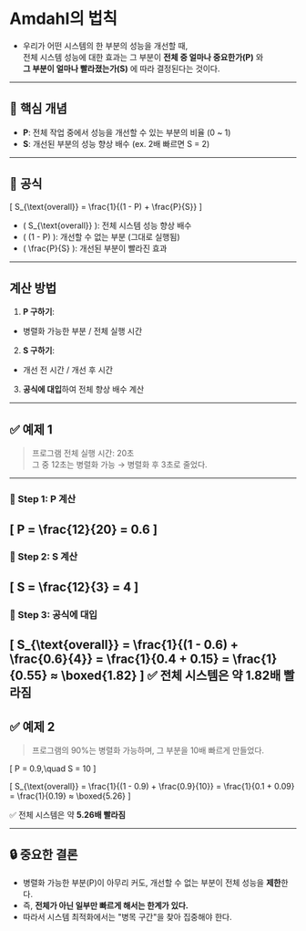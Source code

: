 # Amdahl의 법칙

- 우리가 어떤 시스템의 한 부분의 성능을 개선할 때, <br>
  전체 시스템 성능에 대한 효과는 그 부분이 **전체 중 얼마나 중요한가(P)** 와  <br>
  **그 부분이 얼마나 빨라졌는가(S)** 에 따라 결정된다는 것이다.
---

## 🧠 핵심 개념
- **P**: 전체 작업 중에서 성능을 개선할 수 있는 부분의 비율 (0 ~ 1) <br>
- **S**: 개선된 부분의 성능 향상 배수 (ex. 2배 빠르면 S = 2)  <br>
---

## 📐 공식
\[
S_{\text{overall}} = \frac{1}{(1 - P) + \frac{P}{S}}
\]

- \( S_{\text{overall}} \): 전체 시스템 성능 향상 배수
- \( (1 - P) \): 개선할 수 없는 부분 (그대로 실행됨)
- \( \frac{P}{S} \): 개선된 부분이 빨라진 효과
---
## 계산 방법
1. **P 구하기**:  <br>
- 병렬화 가능한 부분 / 전체 실행 시간

2. **S 구하기**:  <br>
- 개선 전 시간 / 개선 후 시간

3. **공식에 대입**하여 전체 향상 배수 계산 <br>
---

## ✅ 예제 1
> 프로그램 전체 실행 시간: 20초  
> 그 중 12초는 병렬화 가능 → 병렬화 후 3초로 줄었다.
---

### 🔹 Step 1: P 계산
\[
P = \frac{12}{20} = 0.6
\]
---
### 🔹 Step 2: S 계산
\[
S = \frac{12}{3} = 4
\]
---
### 🔹 Step 3: 공식에 대입
\[
S_{\text{overall}} = \frac{1}{(1 - 0.6) + \frac{0.6}{4}} = \frac{1}{0.4 + 0.15} = \frac{1}{0.55} ≈ \boxed{1.82}
\]
✅ 전체 시스템은 약 **1.82배 빨라짐**
---
## ✅ 예제 2
> 프로그램의 90%는 병렬화 가능하며, 그 부분을 10배 빠르게 만들었다.

\[
P = 0.9,\quad S = 10
\]

\[
S_{\text{overall}} = \frac{1}{(1 - 0.9) + \frac{0.9}{10}} = \frac{1}{0.1 + 0.09} = \frac{1}{0.19} ≈ \boxed{5.26}
\]

✅ 전체 시스템은 약 **5.26배 빨라짐**

---
## 🔒 중요한 결론
- 병렬화 가능한 부분(P)이 아무리 커도, 개선할 수 없는 부분이 전체 성능을 **제한**한다.
- 즉, **전체가 아닌 일부만 빠르게 해서는 한계가 있다.**
- 따라서 시스템 최적화에서는 "병목 구간"을 찾아 집중해야 한다.